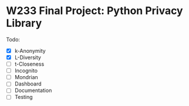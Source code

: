 # W233 Final Project: Python Privacy Library
Todo: 
  * [x] k-Anonymity
  * [x] L-Diversity 
  * [ ] t-Closeness
  * [ ] Incognito
  * [ ] Mondrian 
  * [ ] Dashboard
  * [ ] Documentation
  * [ ] Testing
